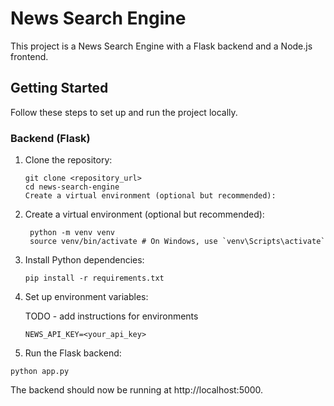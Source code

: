 # News Search Engine

This project is a News Search Engine with a Flask backend and a Node.js frontend.

## Getting Started

Follow these steps to set up and run the project locally.

### Backend (Flask)

1. Clone the repository:

   ```shell
   git clone <repository_url>
   cd news-search-engine
   Create a virtual environment (optional but recommended):
   ```

2. Create a virtual environment (optional but recommended):

   ```shell
    python -m venv venv
    source venv/bin/activate # On Windows, use `venv\Scripts\activate`

   ```

3. Install Python dependencies:

   ```shell
   pip install -r requirements.txt
   ```

4. Set up environment variables:

   TODO - add instructions for environments

   ```shell
   NEWS_API_KEY=<your_api_key>
   ```

5. Run the Flask backend:

```shell
python app.py
```

The backend should now be running at http://localhost:5000.
